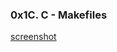 ### 0x1C. C - Makefiles

[screenshot](https://s3.amazonaws.com/intranet-projects-files/holbertonschool-low_level_programming/273/giphy-2.gif)